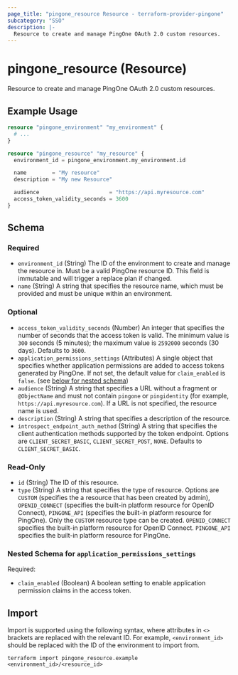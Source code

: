```yaml
---
page_title: "pingone_resource Resource - terraform-provider-pingone"
subcategory: "SSO"
description: |-
  Resource to create and manage PingOne OAuth 2.0 custom resources.
---
```


# pingone_resource (Resource)

Resource to create and manage PingOne OAuth 2.0 custom resources.

## Example Usage

```terraform
resource "pingone_environment" "my_environment" {
  # ...
}

resource "pingone_resource" "my_resource" {
  environment_id = pingone_environment.my_environment.id

  name        = "My resource"
  description = "My new Resource"

  audience                      = "https://api.myresource.com"
  access_token_validity_seconds = 3600
}
```

<!-- schema generated by tfplugindocs -->
## Schema

### Required

- `environment_id` (String) The ID of the environment to create and manage the resource in.  Must be a valid PingOne resource ID.  This field is immutable and will trigger a replace plan if changed.
- `name` (String) A string that specifies the resource name, which must be provided and must be unique within an environment.

### Optional

- `access_token_validity_seconds` (Number) An integer that specifies the number of seconds that the access token is valid.  The minimum value is `300` seconds (5 minutes); the maximum value is `2592000` seconds (30 days).  Defaults to `3600`.
- `application_permissions_settings` (Attributes) A single object that specifies whether application permissions are added to access tokens generated by PingOne.  If not set, the default value for `claim_enabled` is `false`. (see [below for nested schema](#nestedatt--application_permissions_settings))
- `audience` (String) A string that specifies a URL without a fragment or `@ObjectName` and must not contain `pingone` or `pingidentity` (for example, `https://api.myresource.com`). If a URL is not specified, the resource name is used.
- `description` (String) A string that specifies a description of the resource.
- `introspect_endpoint_auth_method` (String) A string that specifies the client authentication methods supported by the token endpoint.  Options are `CLIENT_SECRET_BASIC`, `CLIENT_SECRET_POST`, `NONE`.  Defaults to `CLIENT_SECRET_BASIC`.

### Read-Only

- `id` (String) The ID of this resource.
- `type` (String) A string that specifies the type of resource.  Options are `CUSTOM` (specifies the a resource that has been created by admin), `OPENID_CONNECT` (specifies the built-in platform resource for OpenID Connect), `PINGONE_API` (specifies the built-in platform resource for PingOne).  Only the `CUSTOM` resource type can be created. `OPENID_CONNECT` specifies the built-in platform resource for OpenID Connect. `PINGONE_API` specifies the built-in platform resource for PingOne.

<a id="nestedatt--application_permissions_settings"></a>
### Nested Schema for `application_permissions_settings`

Required:

- `claim_enabled` (Boolean) A boolean setting to enable application permission claims in the access token.

## Import

Import is supported using the following syntax, where attributes in `<>` brackets are replaced with the relevant ID.  For example, `<environment_id>` should be replaced with the ID of the environment to import from.

```shell
terraform import pingone_resource.example <environment_id>/<resource_id>
```

